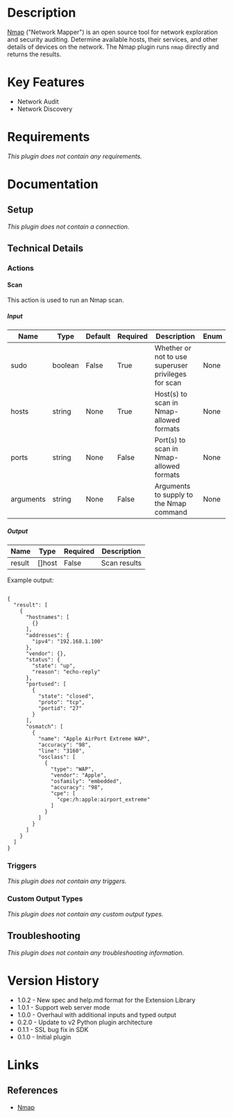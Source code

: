 # Description

[Nmap](https://nmap.org) ("Network Mapper") is an open source tool for network exploration and security auditing.
Determine available hosts, their services, and other details of devices on the network.
The Nmap plugin runs `nmap` directly and returns the results.

# Key Features

* Network Audit
* Network Discovery

# Requirements

_This plugin does not contain any requirements._

# Documentation

## Setup

_This plugin does not contain a connection._

## Technical Details

### Actions

#### Scan

This action is used to run an Nmap scan.

##### Input

|Name|Type|Default|Required|Description|Enum|
|----|----|-------|--------|-----------|----|
|sudo|boolean|False|True|Whether or not to use superuser privileges for scan|None|
|hosts|string|None|True|Host(s) to scan in Nmap-allowed formats|None|
|ports|string|None|False|Port(s) to scan in Nmap-allowed formats|None|
|arguments|string|None|False|Arguments to supply to the Nmap command|None|

##### Output

|Name|Type|Required|Description|
|----|----|--------|-----------|
|result|[]host|False|Scan results|

Example output:

```

{
  "result": [
    {
      "hostnames": [
        {}
      ],
      "addresses": {
        "ipv4": "192.168.1.100"
      },
      "vendor": {},
      "status": {
        "state": "up",
        "reason": "echo-reply"
      },
      "portused": [
        {
          "state": "closed",
          "proto": "tcp",
          "portid": "27"
        }
      ],
      "osmatch": [
        {
          "name": "Apple AirPort Extreme WAP",
          "accuracy": "98",
          "line": "3160",
          "osclass": [
            {
              "type": "WAP",
              "vendor": "Apple",
              "osfamily": "embedded",
              "accuracy": "98",
              "cpe": [
                "cpe:/h:apple:airport_extreme"
              ]
            }
          ]
        }
      ]
    }
  ]
}

```

### Triggers

_This plugin does not contain any triggers._

### Custom Output Types

_This plugin does not contain any custom output types._

## Troubleshooting

_This plugin does not contain any troubleshooting information._

# Version History

* 1.0.2 - New spec and help.md format for the Extension Library
* 1.0.1 - Support web server mode
* 1.0.0 - Overhaul with additional inputs and typed output
* 0.2.0 - Update to v2 Python plugin architecture
* 0.1.1 - SSL bug fix in SDK
* 0.1.0 - Initial plugin

# Links

## References

* [Nmap](https://nmap.org/)

